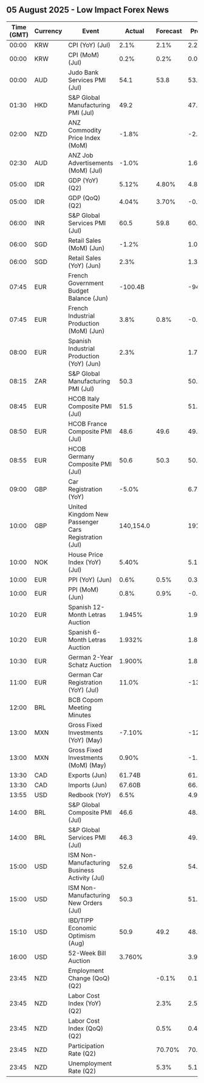 ## 05 August 2025 - Low Impact Forex News

| Time (GMT) | Currency | Event | Actual | Forecast | Previous |
|------|----------|-------|--------|----------|----------|
| 00:00 | KRW | CPI (YoY) (Jul) | 2.1% | 2.1% | 2.2% |
| 00:00 | KRW | CPI (MoM) (Jul) | 0.2% | 0.2% | 0.0% |
| 00:00 | AUD | Judo Bank Services PMI (Jul) | 54.1 | 53.8 | 53.8 |
| 01:30 | HKD | S&P Global Manufacturing PMI (Jul) | 49.2 |  | 47.8 |
| 02:00 | NZD | ANZ Commodity Price Index (MoM) | -1.8% |  | -2.4% |
| 02:30 | AUD | ANZ Job Advertisements (MoM) (Jul) | -1.0% |  | 1.6% |
| 05:00 | IDR | GDP (YoY) (Q2) | 5.12% | 4.80% | 4.87% |
| 05:00 | IDR | GDP (QoQ) (Q2) | 4.04% | 3.70% | -0.98% |
| 06:00 | INR | S&P Global Services PMI (Jul) | 60.5 | 59.8 | 60.4 |
| 06:00 | SGD | Retail Sales (MoM) (Jun) | -1.2% |  | 1.0% |
| 06:00 | SGD | Retail Sales (YoY) (Jun) | 2.3% |  | 1.3% |
| 07:45 | EUR | French Government Budget Balance (Jun) | -100.4B |  | -94.0B |
| 07:45 | EUR | French Industrial Production (MoM) (Jun) | 3.8% | 0.8% | -0.7% |
| 08:00 | EUR | Spanish Industrial Production (YoY) (Jun) | 2.3% |  | 1.7% |
| 08:15 | ZAR | S&P Global Manufacturing PMI (Jul) | 50.3 |  | 50.1 |
| 08:45 | EUR | HCOB Italy Composite PMI (Jul) | 51.5 |  | 51.1 |
| 08:50 | EUR | HCOB France Composite PMI (Jul) | 48.6 | 49.6 | 49.2 |
| 08:55 | EUR | HCOB Germany Composite PMI (Jul) | 50.6 | 50.3 | 50.4 |
| 09:00 | GBP | Car Registration (YoY) | -5.0% |  | 6.7% |
| 10:00 | GBP | United Kingdom New Passenger Cars Registration (Jul) | 140,154.0 |  | 191,316.0 |
| 10:00 | NOK | House Price Index (YoY) (Jul) | 5.40% |  | 5.10% |
| 10:00 | EUR | PPI (YoY) (Jun) | 0.6% | 0.5% | 0.3% |
| 10:00 | EUR | PPI (MoM) (Jun) | 0.8% | 0.9% | -0.6% |
| 10:20 | EUR | Spanish 12-Month Letras Auction | 1.945% |  | 1.900% |
| 10:20 | EUR | Spanish 6-Month Letras Auction | 1.932% |  | 1.872% |
| 10:30 | EUR | German 2-Year Schatz Auction | 1.900% |  | 1.870% |
| 11:00 | EUR | German Car Registration (YoY) (Jul) | 11.0% |  | -13.8% |
| 12:00 | BRL | BCB Copom Meeting Minutes |  |  |  |
| 13:00 | MXN | Gross Fixed Investments (YoY) (May) | -7.10% |  | -12.50% |
| 13:00 | MXN | Gross Fixed Investments (MoM) (May) | 0.90% |  | -1.60% |
| 13:30 | CAD | Exports (Jun) | 61.74B |  | 61.20B |
| 13:30 | CAD | Imports (Jun) | 67.60B |  | 66.69B |
| 13:55 | USD | Redbook (YoY) | 6.5% |  | 4.9% |
| 14:00 | BRL | S&P Global Composite PMI (Jul) | 46.6 |  | 48.7 |
| 14:00 | BRL | S&P Global Services PMI (Jul) | 46.3 |  | 49.3 |
| 15:00 | USD | ISM Non-Manufacturing Business Activity (Jul) | 52.6 |  | 54.2 |
| 15:00 | USD | ISM Non-Manufacturing New Orders (Jul) | 50.3 |  | 51.3 |
| 15:10 | USD | IBD/TIPP Economic Optimism (Aug) | 50.9 | 49.2 | 48.6 |
| 16:00 | USD | 52-Week Bill Auction | 3.760% |  | 3.925% |
| 23:45 | NZD | Employment Change (QoQ) (Q2) |  | -0.1% | 0.1% |
| 23:45 | NZD | Labor Cost Index (YoY) (Q2) |  | 2.3% | 2.5% |
| 23:45 | NZD | Labor Cost Index (QoQ) (Q2) |  | 0.5% | 0.4% |
| 23:45 | NZD | Participation Rate (Q2) |  | 70.70% | 70.80% |
| 23:45 | NZD | Unemployment Rate (Q2) |  | 5.3% | 5.1% |
